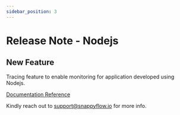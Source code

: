 ```yaml
---
sidebar_position: 3 
---
```

# Release Note - Nodejs

## New Feature

Tracing feature to enable monitoring for application developed using Nodejs.

[Documentation Reference](/docs/selfhosted-lite/Tracing/nodejs)

Kindly reach out to [support@snappyflow.io](mailto:support@snappyflow.io) for more info.
